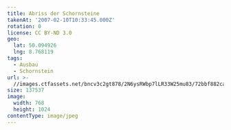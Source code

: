 ```yaml
---
title: Abriss der Schornsteine
takenAt: '2007-02-10T10:33:45.000Z'
rotation: 0
license: CC BY-ND 3.0
geo:
  lat: 50.094926
  lng: 8.768119
tags:
  - Ausbau
  - Schornstein
url: >-
  //images.ctfassets.net/bncv3c2gt878/2N6ysRWbp7lLR33W25mu83/72bbf882caf8648a449b2d84eadca35e/abriss-der-schornsteine_4505230526_o
size: 137537
image:
  width: 768
  height: 1024
contentType: image/jpeg
---
```


